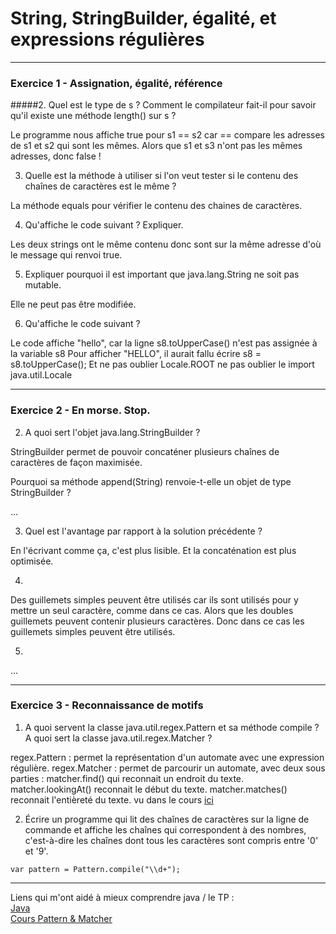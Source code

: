 # String, StringBuilder, égalité, et expressions régulières

 -------------------------------------------
 ### Exercice 1 - Assignation, égalité, référence
 
 #####2. Quel est le type de s ? Comment le compilateur fait-il pour savoir qu'il existe une méthode length() sur s ?
 
 Le programme nous affiche true pour s1 == s2 car == compare les adresses
 de s1 et s2 qui sont les mêmes.
 Alors que s1 et s3 n'ont pas les mêmes adresses, donc false ! 
 
 3. Quelle est la méthode à utiliser si l'on veut tester si le contenu des chaînes de caractères est le même ?

 La méthode equals pour vérifier le contenu des chaines de caractères.
 
 4. Qu'affiche le code suivant ? Expliquer.
 
 Les deux strings ont le même contenu donc sont sur la même adresse d'où le
 message qui renvoi true.
 
 5. Expliquer pourquoi il est important que java.lang.String ne soit pas mutable.
 
 Elle ne peut pas être modifiée.
 
 6. Qu'affiche le code suivant ?

 Le code affiche "hello", car la ligne s8.toUpperCase() n'est pas assignée à  la variable s8
 Pour afficher "HELLO", il aurait fallu écrire s8 = s8.toUpperCase();
 Et ne pas oublier Locale.ROOT ne pas oublier le import java.util.Locale
 
 -------------------------------------------
 ### Exercice 2 - En morse. Stop.
 
 2. A quoi sert l'objet java.lang.StringBuilder ?

 StringBuilder permet de pouvoir concaténer plusieurs chaînes de caractères
 de façon maximisée.

 Pourquoi sa méthode append(String) renvoie-t-elle un objet de type StringBuilder ?
 
 ...
 
 3. Quel est l'avantage par rapport à la solution précédente ?
 
 En l'écrivant comme ça, c'est plus lisible. Et la concaténation est plus optimisée.
 
 4. 
Des guillemets simples peuvent être utilisés car ils sont utilisés
pour y mettre un seul caractère, comme dans ce cas.
Alors que les doubles guillemets peuvent contenir plusieurs caractères.
Donc dans ce cas les guillemets simples peuvent être utilisés.

5.

...
 
 -------------------------------------------
 ### Exercice 3 - Reconnaissance de motifs
 
 1. A quoi servent la classe java.util.regex.Pattern et sa méthode compile ?
    A quoi sert la classe java.util.regex.Matcher ?
    
regex.Pattern :
permet la représentation d'un automate avec une expression régulière.
regex.Matcher :
permet de parcourir un automate, avec deux sous parties : 
matcher.find() qui reconnait un endroit du texte.
matcher.lookingAt() reconnait le début du texte.
matcher.matches() reconnait l'entièreté du texte.
vu dans le cours [ici](https://igm.univ-mlv.fr/~beal/Teaching/poo2.pdf)

 2. Écrire un programme qui lit des chaînes de caractères sur la ligne de commande et affiche les chaînes qui correspondent à des nombres, c'est-à-dire les chaînes dont tous les caractères sont compris entre '0' et '9'.
 
 ``var pattern = Pattern.compile("\\d+");``
 
 -------------------------------------------
 
 Liens qui m'ont aidé à mieux comprendre java / le TP :    
 [Java](https://docs.oracle.com/en/java/javase/16/docs/api/)   
 [Cours Pattern & Matcher](https://igm.univ-mlv.fr/~beal/Teaching/poo2.pdf)
 

